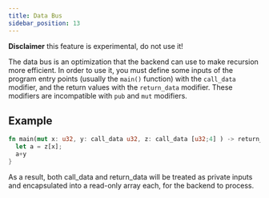 ```yaml
---
title: Data Bus
sidebar_position: 13
---
```

**Disclaimer** this feature is experimental, do not use it!

The data bus is an optimization that the backend can use to make recursion more efficient.
In order to use it, you must define some inputs of the program entry points (usually the `main()`
function) with the `call_data` modifier, and the return values with the `return_data` modifier.
These modifiers are incompatible with `pub` and `mut` modifiers.

## Example

```rust
fn main(mut x: u32, y: call_data u32, z: call_data [u32;4] ) -> return_data u32 {
  let a = z[x];
  a+y
}
```

As a result, both call_data and return_data will be treated as private inputs and encapsulated into a read-only array each, for the backend to process.
